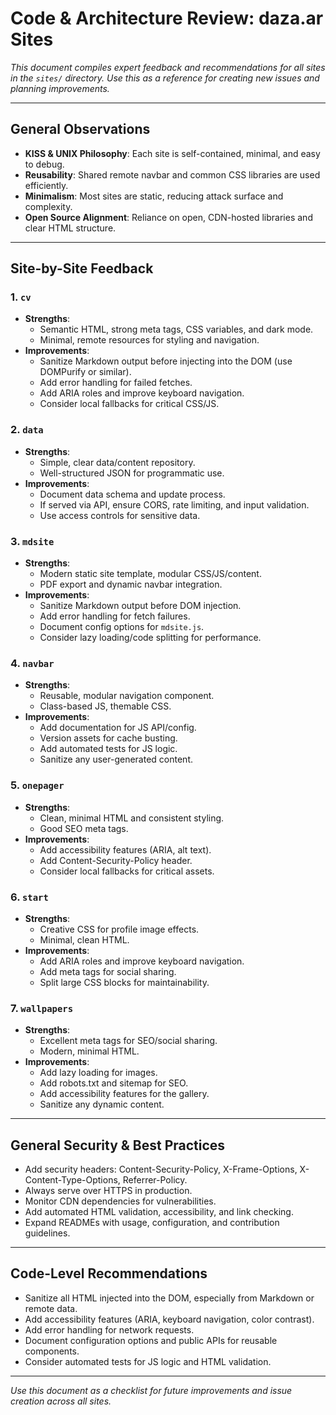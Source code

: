 # Code & Architecture Review: daza.ar Sites

_This document compiles expert feedback and recommendations for all sites in the `sites/` directory. Use this as a reference for creating new issues and planning improvements._

---

## General Observations
- **KISS & UNIX Philosophy**: Each site is self-contained, minimal, and easy to debug.
- **Reusability**: Shared remote navbar and common CSS libraries are used efficiently.
- **Minimalism**: Most sites are static, reducing attack surface and complexity.
- **Open Source Alignment**: Reliance on open, CDN-hosted libraries and clear HTML structure.

---

## Site-by-Site Feedback

### 1. `cv`
- **Strengths**:
  - Semantic HTML, strong meta tags, CSS variables, and dark mode.
  - Minimal, remote resources for styling and navigation.
- **Improvements**:
  - Sanitize Markdown output before injecting into the DOM (use DOMPurify or similar).
  - Add error handling for failed fetches.
  - Add ARIA roles and improve keyboard navigation.
  - Consider local fallbacks for critical CSS/JS.

### 2. `data`
- **Strengths**:
  - Simple, clear data/content repository.
  - Well-structured JSON for programmatic use.
- **Improvements**:
  - Document data schema and update process.
  - If served via API, ensure CORS, rate limiting, and input validation.
  - Use access controls for sensitive data.

### 3. `mdsite`
- **Strengths**:
  - Modern static site template, modular CSS/JS/content.
  - PDF export and dynamic navbar integration.
- **Improvements**:
  - Sanitize Markdown output before DOM injection.
  - Add error handling for fetch failures.
  - Document config options for `mdsite.js`.
  - Consider lazy loading/code splitting for performance.

### 4. `navbar`
- **Strengths**:
  - Reusable, modular navigation component.
  - Class-based JS, themable CSS.
- **Improvements**:
  - Add documentation for JS API/config.
  - Version assets for cache busting.
  - Add automated tests for JS logic.
  - Sanitize any user-generated content.

### 5. `onepager`
- **Strengths**:
  - Clean, minimal HTML and consistent styling.
  - Good SEO meta tags.
- **Improvements**:
  - Add accessibility features (ARIA, alt text).
  - Add Content-Security-Policy header.
  - Consider local fallbacks for critical assets.

### 6. `start`
- **Strengths**:
  - Creative CSS for profile image effects.
  - Minimal, clean HTML.
- **Improvements**:
  - Add ARIA roles and improve keyboard navigation.
  - Add meta tags for social sharing.
  - Split large CSS blocks for maintainability.

### 7. `wallpapers`
- **Strengths**:
  - Excellent meta tags for SEO/social sharing.
  - Modern, minimal HTML.
- **Improvements**:
  - Add lazy loading for images.
  - Add robots.txt and sitemap for SEO.
  - Add accessibility features for the gallery.
  - Sanitize any dynamic content.

---

## General Security & Best Practices
- Add security headers: Content-Security-Policy, X-Frame-Options, X-Content-Type-Options, Referrer-Policy.
- Always serve over HTTPS in production.
- Monitor CDN dependencies for vulnerabilities.
- Add automated HTML validation, accessibility, and link checking.
- Expand READMEs with usage, configuration, and contribution guidelines.

---

## Code-Level Recommendations
- Sanitize all HTML injected into the DOM, especially from Markdown or remote data.
- Add accessibility features (ARIA, keyboard navigation, color contrast).
- Add error handling for network requests.
- Document configuration options and public APIs for reusable components.
- Consider automated tests for JS logic and HTML validation.

---

_Use this document as a checklist for future improvements and issue creation across all sites._
